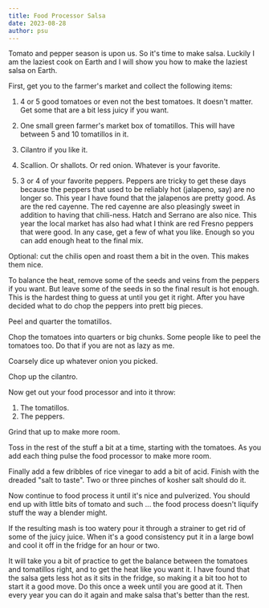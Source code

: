 ```yaml
---
title: Food Processor Salsa
date: 2023-08-28
author: psu
---
```


Tomato and pepper season is upon us. So it's time to make salsa. Luckily I am the laziest
cook on Earth and I will show you how to make the laziest salsa on Earth.

First, get you to the farmer's market and collect the following items:

1. 4 or 5 good tomatoes or even not the best tomatoes. It doesn't matter. Get some that
   are a bit less juicy if you want.

1. One small green farmer's market box of tomatillos. This will have between 5 and 10
   tomatillos in it.

1. Cilantro if you like it.

1. Scallion. Or shallots. Or red onion. Whatever is your favorite.

1. 3 or 4 of your favorite peppers. Peppers are tricky to get these days because the
   peppers that used to be reliably hot (jalapeno, say) are no longer so. This year I have
   found that the jalapenos are pretty good. As are the red cayenne. The red cayenne are
   also pleasingly sweet in addition to having that chili-ness. Hatch and Serrano are also
   nice. This year the local market has also had what I think are red Fresno peppers that
   were good. In any case, get a few of what you like. Enough so you can add enough heat
   to the final mix.

Optional: cut the chilis open and roast them a bit in the oven. This makes them nice.

To balance the heat, remove some of the seeds and veins from the peppers if you want. But
leave some of the seeds in so the final result is hot enough. This is the hardest thing to
guess at until you get it right. After you have decided what to do chop the peppers into
prett big pieces.

Peel and quarter the tomatillos.

Chop the tomatoes into quarters or big chunks. Some people like to peel the tomatoes too.
Do that if you are not as lazy as me.

Coarsely dice up whatever onion you picked.

Chop up the cilantro.

Now get out your food processor and into it throw:

1. The tomatillos.
1. The peppers.

Grind that up to make more room.

Toss in the rest of the stuff a bit at a time, starting with the tomatoes. As you add each
thing pulse the food processor to make more room.

Finally add a few dribbles of rice vinegar to add a bit of acid. Finish with the dreaded
"salt to taste". Two or three pinches of kosher salt should do it.

Now continue to food process it until it's nice and pulverized. You should end up with little bits
of tomato and such ... the food process doesn't liquify stuff the way a blender might.

If the resulting mash is too watery pour it through a strainer to get rid of some of the
juicy juice. When it's a good consistency put it in a large bowl and cool it off in the
fridge for an hour or two.

It will take you a bit of practice to get the balance between the tomatoes and tomatillos
right, and to get the heat like you want it. I have found that the salsa gets less hot as
it sits in the fridge, so making it a bit too hot to start it a good move. Do this once a
week until you are good at it. Then every year you can do it again and make salsa that's
better than the rest.
